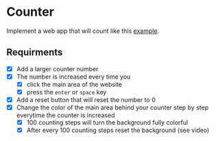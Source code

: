 # Counter

Implement a web app that will count like this [example](https://coding-katas.netlify.app/counter/).

## Requirments

- [x] Add a larger counter number
- [x] The number is increased every time you
  - [x] click the main area of the website
  - [x] press the `enter` or `space` key
- [x] Add a reset button that will reset the number to 0
- [x] Change the color of the main area behind your counter step by step everytime the counter is increased
  - [x] 100 counting steps will turn the background fully colorful
  - [x] After every 100 counting steps reset the background (see video)
